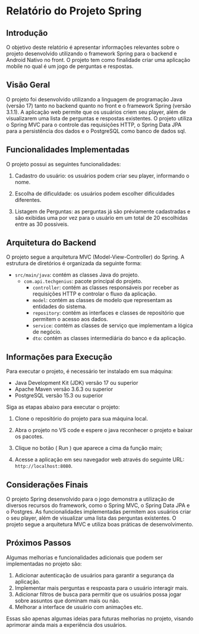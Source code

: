 # Relatório do Projeto Spring

## Introdução

O objetivo deste relatório é apresentar informações relevantes sobre o projeto desenvolvido utilizando o framework Spring para o backend e Android Nativo no front. O projeto tem como finalidade criar uma aplicação mobile no qual é um jogo de perguntas e respostas.

## Visão Geral

O projeto foi desenvolvido utilizando a linguagem de programação Java (versão 17) tanto no backend quanto no front e o framework Spring (versão 3.1.1). A aplicação web permite que os usuários criem seu player, além de visualizarem uma lista de perguntas e respostas existentes. O projeto utiliza o Spring MVC para o controle das requisições HTTP, o Spring Data JPA para a persistência dos dados e o PostgreSQL como banco de dados sql.

## Funcionalidades Implementadas

O projeto possui as seguintes funcionalidades:

1. Cadastro do usuário: os usuários podem criar seu player, informando o nome.

2. Escolha de dificuldade: os usuários podem escolher dificuldades diferentes.

3. Listagem de Perguntas: as perguntas já são préviamente cadastradas e são exibidas uma por vez para o usuário em um total de 20 escolhidas entre as 30 possiveis.

## Arquitetura do Backend

O projeto segue a arquitetura MVC (Model-View-Controller) do Spring. A estrutura de diretórios é organizada da seguinte forma:

- `src/main/java`: contém as classes Java do projeto.
  - `com.api.techgenius`: pacote principal do projeto.
    - `controller`: contém as classes responsáveis por receber as requisições HTTP e controlar o fluxo da aplicação.
    - `model`: contém as classes de modelo que representam as entidades do sistema.
    - `repository`: contém as interfaces e classes de repositório que permitem o acesso aos dados.
    - `service`: contém as classes de serviço que implementam a lógica de negócio.
    - `dto`: contém as classes intermediária do banco e da aplicação.

## Informações para Execução

Para executar o projeto, é necessário ter instalado em sua máquina:

- Java Development Kit (JDK) versão 17 ou superior
- Apache Maven versão 3.6.3 ou superior
- PostgreSQL versão 15.3 ou superior

Siga as etapas abaixo para executar o projeto:

1. Clone o repositório do projeto para sua máquina local.

2. Abra o projeto no VS code e espere o java reconhecer o projeto e baixar os pacotes.

3. Clique no botão ( Run ) que aparece a cima da função main; 

4. Acesse a aplicação em seu navegador web através do seguinte URL: `http://localhost:8080`.

## Considerações Finais

O projeto Spring desenvolvido para o jogo demonstra a utilização de diversos recursos do framework, como o Spring MVC, o Spring Data JPA e o Postgres. As funcionalidades implementadas permitem aos usuários criar o seu player, além de visualizar uma lista das perguntas existentes. O projeto segue a arquitetura MVC e utiliza boas práticas de desenvolvimento.

## Próximos Passos

Algumas melhorias e funcionalidades adicionais que podem ser implementadas no projeto são:

1. Adicionar autenticação de usuários para garantir a segurança da aplicação.
2. Implementar mais perguntas e respoasta para o usuário interagir mais.
3. Adicionar filtros de busca para permitir que os usuários possa jogar sobre assuntos que dominam mais ou não.
4. Melhorar a interface de usuário com animações etc.

Essas são apenas algumas ideias para futuras melhorias no projeto, visando aprimorar ainda mais a experiência dos usuários.

